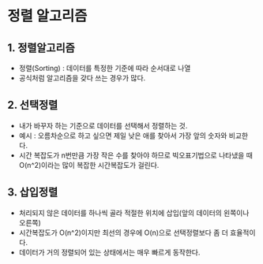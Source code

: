 # 정렬 알고리즘
## 1. 정렬알고리즘
- 정렬(Sorting) : 데이터를 특정한 기준에 따라 순서대로 나열
- 공식처럼 알고리즘을 갖다 쓰는 경우가 많다.
## 2. 선택정렬
- 내가 바꾸자 하는 기준으로 데이터를 선택해서 정렬하는 것.
- 예시 : 오름차순으로 하고 싶으면 제일 낮은 애를 찾아서 가장 앞의 숫자와 비교한다.
- 시간 복잡도가 n번만큼 가장 작은 수를 찾아야 하므로 빅오표기법으로 나타냈을 때 O(n^2)이라는 많이 복잡한 시간복잡도가 걸린다.
## 3. 삽입정렬
- 처리되지 않은 데이터를 하나씩 골라 적절한 위치에 삽입(앞의 데이터의 왼쪽이나 오른쪽)
- 시간복잡도가 O(n^2)이지만 최선의 경우에 O(n)으로 선택정렬보다 좀 더 효율적이다.
- 데이터가 거의 정렬되어 있는 상태에서는 매우 빠르게 동작한다.
